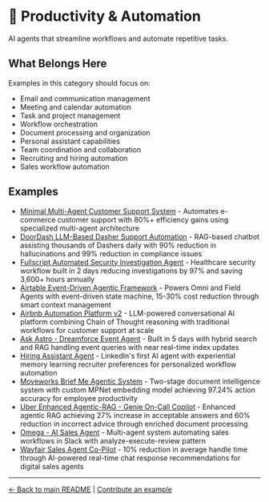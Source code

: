 # 📧 Productivity & Automation

AI agents that streamline workflows and automate repetitive tasks.

## What Belongs Here

Examples in this category should focus on:
- Email and communication management
- Meeting and calendar automation
- Task and project management
- Workflow orchestration
- Document processing and organization
- Personal assistant capabilities
- Team coordination and collaboration
- Recruiting and hiring automation
- Sales workflow automation

## Examples

- [Minimal Multi-Agent Customer Support System](minimal-multi-agent-customer-support.md) - Automates e-commerce customer support with 80%+ efficiency gains using specialized multi-agent architecture
- [DoorDash LLM-Based Dasher Support Automation](doordash-llm-dasher-support-chatbot.md) - RAG-based chatbot assisting thousands of Dashers daily with 90% reduction in hallucinations and 99% reduction in compliance issues
- [Fullscript Automated Security Investigation Agent](fullscript-security-investigation-agent.md) - Healthcare security workflow built in 2 days reducing investigations by 97% and saving 3,600+ hours annually
- [Airtable Event-Driven Agentic Framework](airtable-agentic-framework.md) - Powers Omni and Field Agents with event-driven state machine, 15-30% cost reduction through smart context management
- [Airbnb Automation Platform v2](airbnb-automation-platform-v2.md) - LLM-powered conversational AI platform combining Chain of Thought reasoning with traditional workflows for customer support at scale
- [Ask Astro - Dreamforce Event Agent](salesforce-dreamforce-event-agent.md) - Built in 5 days with hybrid search and RAG handling event queries with near real-time index updates
- [Hiring Assistant Agent](linkedin-hiring-assistant-agent.md) - LinkedIn's first AI agent with experiential memory learning recruiter preferences for personalized workflow automation
- [Moveworks Brief Me Agentic System](moveworks-brief-me-agent.md) - Two-stage document intelligence system with custom MPNet embedding model achieving 97.24% action accuracy for employee productivity
- [Uber Enhanced Agentic-RAG - Genie On-Call Copilot](uber-enhanced-agentic-rag.md) - Enhanced agentic RAG achieving 27% increase in acceptable answers and 60% reduction in incorrect advice through enriched document processing
- [Omega - AI Sales Agent](netguru-omega-sales-agent.md) - Multi-agent system automating sales workflows in Slack with analyze-execute-review pattern
- [Wayfair Sales Agent Co-Pilot](wayfair-sales-agent-copilot.md) - 10% reduction in average handle time through AI-powered real-time chat response recommendations for digital sales agents

---

[← Back to main README](../../README.md) | [Contribute an example](../../CONTRIBUTING.md)
